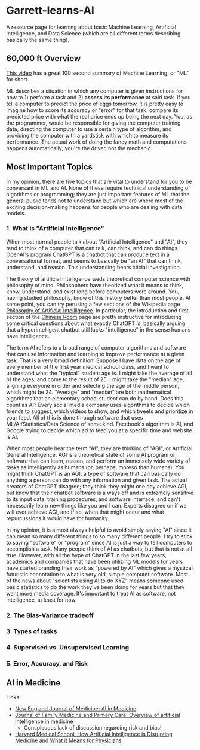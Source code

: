 # Garrett-learns-AI
A resource page for learning about basic Machine Learning, Artificial Intelligence, and Data Science (which are all different terms describing basically the same thing). 

## 60,000 ft Overview

[This video](https://www.youtube.com/watch?v=PeMlggyqz0Y) has a great 100 second summary of Machine Learning, or "ML" for short. 

ML describes a situation in which any computer is given instructions for how to 1) perform a task and 2) **assess its performance** at said task. If you tell a computer to predict the price of eggs tomorrow, it is pretty easy to imagine how to score its accuracy or "error" for that task: compare its predicted price with what the real price ends up being the next day. You, as the programmer, would be responsible for giving the computer training data, directing the computer to use a certain type of algorithm, and providing the computer with a yardstick with which to measure its performance. The actual work of doing the fancy math and computations happens automatically; you're the driver, not the mechanic. 

## Most Important Topics

In my opinion, there are five topics that are vital to understand for you to be conversant in ML and AI. None of these require technical understanding of algorithms or programming; they are just important features of ML that the general public tends not to understand but which are where most of the exciting decision-making happens for people who are dealing with data models.

### 1. What is "Artificial Intelligence"

When most normal people talk about "Artificial Intelligence" and "AI", they tend to think of a computer that can talk, can think, and can do things. OpenAI's program ChatGPT is a chatbot that can produce text in a conversational format, and seems to basically be "an AI" that can think, understand, and reason. This understanding bears cticial investigation.

The theory of artificial intelligence weds theoretical computer science with philosophy of mind. Philosophers have theorized what it means to think, know, understand, and exist long before computers were around. You, having studied philosophy, know of this history better than most people. At some point, you can try perusing a few sections of the Wikipedia page [Philosophy of Artificial Intellligence](https://en.wikipedia.org/wiki/Philosophy_of_artificial_intelligence). In particular, the introduction and first section of the [Chinese Room](https://en.wikipedia.org/wiki/Chinese_room) page are pretty instructive for introducing some critical questions about what exactly ChatGPT *is*, basically arguing that a hyperintelligent chatbot still lacks "intelligence" in the sense humans have intelligence.

The term AI refers to a broad range of computer algorithms and software that can use information and learning to improve performance at a given task. That is a very broad definition! Suppose I have data on the age of every member of the first year medical school class, and I want to understand what the "typical" student age is. I might take the average of all of the ages, and come to the result of 25. I might take the "median" age, aligning everyone in order and selecting the age of the middle person, which might be 24. "Average" and "median" are both mathematical algorithms that an elementary school student can do by hand. Does this count as AI? Every social media company uses algorithms to decide which friends to suggest, which videos to show, and which tweets and prioritize in your feed. All of this is done through software that uses ML/AI/Statistics/Data Science of some kind. Facebook's algorithm is AI, and Google trying to decide which ad to feed you at a specific time and website is AI. 

When most people hear the term "AI", they are thinking of "AGI", or Artificial General Intelligence. AGI is a theoretical state of some AI program or software that can learn, reason, and perform an immensely wide variety of tasks as intelligently as humans (or, perhaps, moreso than humans). You might think ChatGPT is an AGI, a type of software that can basically do anything a person can do with any information and given task. The actual creators of ChatGPT disagree; they think they might one day achieve AGI, but know that their chatbot software is a ways off and is extremely sensitive to its input data, training procedures, and software interface, and can't necessarily learn new things like you and I can. Experts disagree on if we will ever achieve AGI, and if so, when that might occur and what repurcussions it would have for humanity. 

In my opinion, it is almost always helpful to avoid simply saying "AI" since it can mean so many different things to so many different people. I try to stick to saying "software" or "program" since AI is just a way to tell computers to accomplish a task. Many people think of AI as chatbots, but that is not at all true. However, with all the hype of ChatGPT in the last few years, academics and companies that have been utilizing ML models for years have started branding their work as "powered by AI" which gives a mystical, futuristic connotation to what is very old, simple computer software. Most of the news about "scientists using AI to do XYZ" means someone used basic statistics to do the work they've been doing for years but that they want more media coverage. It's important to treat AI as software, not intelligence, at least for now. 

### 2. The Bias-Variance tradeoff

### 3. Types of tasks

### 4. Supervised vs. Unsupervised Learning

### 5. Error, Accuracy, and Risk

## AI in Medicine

Links: 
- [New England Journal of Medicine: AI in Medicine](https://www.nejm.org/ai-in-medicine)
- [Journal of Family Medicine and Primary Care: Overview of artificial intelligence in medicine](https://www.ncbi.nlm.nih.gov/pmc/articles/PMC6691444/)
  - Conspicuous lack of discussion regarding risk and bias!
- [Harvard Medical School: How Artificial Intelligence is Disrupting Medicine and What it Means for Physicians](https://postgraduateeducation.hms.harvard.edu/trends-medicine/how-artificial-intelligence-disrupting-medicine-what-means-physicians)

